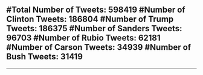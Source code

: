 #Total Number of Tweets: 598419 
#Number of Clinton Tweets: 186804
#Number of Trump Tweets: 186375
#Number of Sanders Tweets: 96703
#Number of Rubio Tweets: 62181
#Number of Carson Tweets: 34939
#Number of Bush Tweets: 31419
---
---
